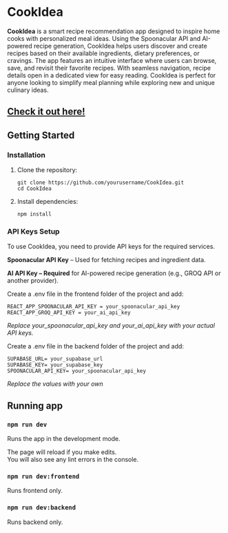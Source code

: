 # CookIdea 

**CookIdea** is a smart recipe recommendation app designed to inspire home cooks with personalized meal ideas. Using the Spoonacular API and AI-powered recipe generation, CookIdea helps users discover and create recipes based on their available ingredients, dietary preferences, or cravings. The app features an intuitive interface where users can browse, save, and revisit their favorite recipes. With seamless navigation, recipe details open in a dedicated view for easy reading. CookIdea is perfect for anyone looking to simplify meal planning while exploring new and unique culinary ideas.

## [Check it out here!](https://cook-idea.vercel.app/)

## Getting Started  

### Installation  

1. Clone the repository:  
   ```
   git clone https://github.com/yourusername/CookIdea.git
   cd CookIdea
   ```
2. Install dependencies:
    ```
    npm install
    ```

### API Keys Setup
To use CookIdea, you need to provide API keys for the required services.

**Spoonacular API Key** – Used for fetching recipes and ingredient data.

**AI API Key – Required** for AI-powered recipe generation (e.g., GROQ API or another provider).

Create a .env file in the frontend folder of the project and add:

```
REACT_APP_SPOONACULAR_API_KEY = your_spoonacular_api_key
REACT_APP_GROQ_API_KEY = your_ai_api_key
```
*Replace your_spoonacular_api_key and your_ai_api_key with your actual API keys.*

Create a .env file in the backend folder of the project and add:

```
SUPABASE_URL= your_supabase_url
SUPABASE_KEY= your_supabase_key
SPOONACULAR_API_KEY= your_spoonacular_api_key
```
*Replace the values with your own*

## Running app

### `npm run dev`

Runs the app in the development mode.

The page will reload if you make edits.\
You will also see any lint errors in the console.

### `npm run dev:frontend`

Runs frontend only.

### `npm run dev:backend`

Runs backend only.